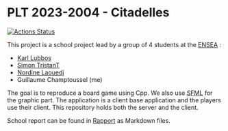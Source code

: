 # PLT 2023-2004 - Citadelles

[![Actions Status](https://github.com/cbares/plt/workflows/PLT%20build/badge.svg)](https://github.com/cbares/plt/actions)

This project is a school project lead by a group of 4 students at the [ENSEA]([https://www.ensea.fr/en) :
- [Karl Lubbos](https://github.com/KarlLubbos)
- [Simon TristanT](https://github.com/Cinortas)
- [Nordine Laouedj](https://github.com/LNordine)
- Guillaume Champtoussel (me)

The goal is to reproduce a board game using Cpp. We also use [SFML](https://www.sfml-dev.org/index-fr.php) for the graphic part.
The application is a client base application and the players use their client.
This repository holds both the server and the client.

School report can be found in [Rapport](https://github.com/GuillaumeChamp/PLT/tree/master/rapport) as Markdown files.
